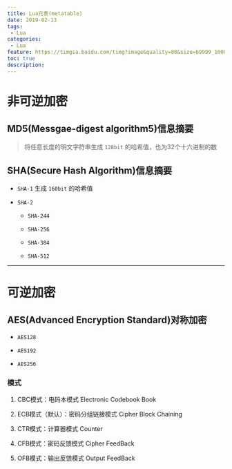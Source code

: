 ```yaml
---
title: Lua元表(metatable)
date: 2019‎-0‎2‎-‎13
tags: 
 - Lua
categories: 
 - Lua
feature: https://timgsa.baidu.com/timg?image&quality=80&size=b9999_10000&sec=1552143249095&di=5a11017c8fbc856ec4a971cbed91f00f&imgtype=0&src=http%3A%2F%2Fb.hiphotos.baidu.com%2Fimage%2Fpic%2Fitem%2F11385343fbf2b2114a65cd70c48065380cd78e41.jpg
toc: true
description: 
---
```

# 非可逆加密

## MD5(Messgae-digest algorithm5)信息摘要
> 将任意长度的明文字符串生成 `128bit` 的哈希值，也为32个十六进制的数


## SHA(Secure Hash Algorithm)信息摘要

+ `SHA-1` 生成 `160bit` 的哈希值

+ `SHA-2`
    
    + `SHA-244`

    + `SHA-256`

    + `SHA-384`

    + `SHA-512` 


---

# 可逆加密


## AES(Advanced Encryption Standard)对称加密

+ `AES128`

+ `AES192`

+ `AES256`

### 模式
1. CBC模式：电码本模式 Electronic Codebook Book

2. ECB模式（默认）：密码分组链接模式 Cipher Block Chaining

3. CTR模式：计算器模式 Counter

4. CFB模式：密码反馈模式 Cipher FeedBack

5. OFB模式：输出反馈模式 Output FeedBack